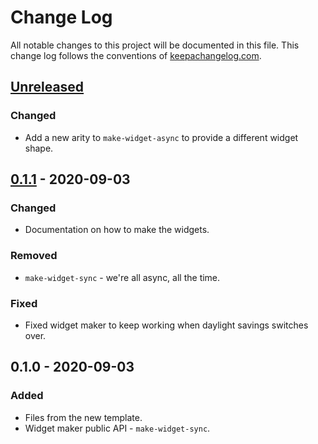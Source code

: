 # Change Log
All notable changes to this project will be documented in this file. This change log follows the conventions of [keepachangelog.com](http://keepachangelog.com/).

## [Unreleased]
### Changed
- Add a new arity to `make-widget-async` to provide a different widget shape.

## [0.1.1] - 2020-09-03
### Changed
- Documentation on how to make the widgets.

### Removed
- `make-widget-sync` - we're all async, all the time.

### Fixed
- Fixed widget maker to keep working when daylight savings switches over.

## 0.1.0 - 2020-09-03
### Added
- Files from the new template.
- Widget maker public API - `make-widget-sync`.

[Unreleased]: https://github.com/your-name/hellolein/compare/0.1.1...HEAD
[0.1.1]: https://github.com/your-name/hellolein/compare/0.1.0...0.1.1
